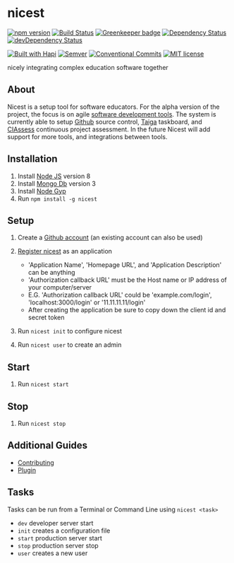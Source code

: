 # nicest

<!-- current project status -->

[![npm version](https://img.shields.io/npm/v/nicest.svg)](https://www.npmjs.com/package/nicest)
[![Build Status](https://travis-ci.org/ChristianMurphy/nicest.svg?branch=master)](https://travis-ci.org/ChristianMurphy/nicest)
[![Greenkeeper badge](https://badges.greenkeeper.io/ChristianMurphy/nicest.svg)](https://greenkeeper.io/)
[![Dependency Status](https://david-dm.org/ChristianMurphy/nicest.svg)](https://david-dm.org/ChristianMurphy/nicest)
[![devDependency Status](https://david-dm.org/ChristianMurphy/nicest/dev-status.svg)](https://david-dm.org/ChristianMurphy/nicest?type=dev)

<!-- standards and technologies used in project -->

[![Built with Hapi](https://img.shields.io/badge/built_with-hapi-blue.svg)](https://hapijs.com/)
[![Semver](http://img.shields.io/SemVer/2.0.0.png)](http://semver.org/spec/v2.0.0.html)
[![Conventional Commits](https://img.shields.io/badge/Conventional%20Commits-1.0.0-yellow.svg)](https://conventionalcommits.org)
[![MIT license](https://img.shields.io/badge/license-MIT-blue.svg)](https://raw.githubusercontent.com/ChristianMurphy/nicest/master/LICENSE)

nicely integrating complex education software together

## About

Nicest is a setup tool for software educators.
For the alpha version of the project, the focus is on agile [software development tools](https://en.wikipedia.org/wiki/Agile_software_development).
The system is currently able to setup [Github](https://github.com/) source control, [Taiga](https://taiga.io/)
taskboard, and [CIAssess](https://github.com/kgary/CIAssess) continuous project assessment.
In the future Nicest will add support for more tools, and integrations between tools.

## Installation

1.  Install [Node JS](https://nodejs.org/) version 8
2.  Install [Mongo Db](https://www.mongodb.org/) version 3
3.  Install [Node Gyp](https://github.com/nodejs/node-gyp#installation)
4.  Run `npm install -g nicest`

## Setup

1.  Create a [Github account](https://github.com/) (an existing account can also be used)

2.  [Register nicest](https://github.com/settings/applications/new) as an application

    *   'Application Name', 'Homepage URL', and 'Application Description' can be anything
    *   'Authorization callback URL' must be the Host name or IP address of your computer/server
    *   E.G. 'Authorization callback URL' could be 'example.com/login', 'localhost:3000/login' or '11.11.11.11/login'
    *   After creating the application be sure to copy down the client id and secret token

3.  Run `nicest init` to configure nicest

4.  Run `nicest user` to create an admin

## Start

1.  Run `nicest start`

## Stop

1.  Run `nicest stop`

## Additional Guides

*   [Contributing](CONTRIBUTING.md)
*   [Plugin](PLUGIN.md)

## Tasks

Tasks can be run from a Terminal or Command Line using `nicest <task>`

*   `dev` developer server start
*   `init` creates a configuration file
*   `start` production server start
*   `stop` production server stop
*   `user` creates a new user
